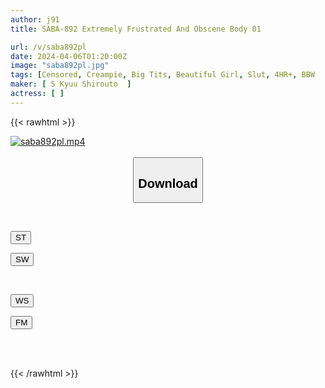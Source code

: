```yaml
---
author: j91
title: SABA-892 Extremely Frustrated And Obscene Body 01

url: /v/saba892pl
date: 2024-04-06T01:20:00Z
image: "saba892pl.jpg"
tags: [Censored, Creampie, Big Tits, Beautiful Girl, Slut, 4HR+, BBW	]
maker: [ S Kyuu Shirouto  ]
actress: [ ]
---
```



{{< rawhtml >}}

<div class="video" data-videoid="BkLA3By0g1fy4ov">
    <a href="javascript:;">
        <img src="/v/saba892pl/saba892pl.jpg" width="WIDTH" height="HEIGHT" alt="saba892pl.mp4" loading="lazy">
    </a>
</div>

<script type="text/javascript" src="https://j91.asia/asset/on-demand-st.js"></script>

<br>
  <link rel="stylesheet" href="https://j91.asia/asset/bs5.css">
  
  <center>
  <button class="btn btn-primary" type="button" data-bs-toggle="collapse" data-bs-target=".multi-collapse" aria-expanded="false" aria-controls="multiCollapseExample1 multiCollapseExample2"><h2>Download</h2></button></center>
</p>
<div class="row">
  <div class="col">
    <div class="collapse multi-collapse" id="multiCollapseExample1">
      <div class="card card-body">
	      	      <br>
<div class="buttons">  
<p><a href="https://streamtape.to/v/BkLA3By0g1fy4ov" target="_blank"><button class="btn-hover color-3"><i class="fa fa-download"></i> ST</button></a></p>
<p><a href="https://asnwish.com/ki1fe8xqzevw" target="_blank"><button class="btn-hover color-2"><i class="fa fa-download"></i> SW</button></a></p></div>
    </div>
  </div>
</div>
  <div class="col">
    <div class="collapse multi-collapse" id="multiCollapseExample2">
      <div class="card card-body">
	      <br>
<div class="buttons">
<p><a href="https://wolfstream.tv/7c9tmdi7bxzk"><button class="btn-hover color-9"><i class="fa fa-download"></i> WS</button></a></p>
<p><a href="https://filemoon.sx/d/a765f6piu4ca"><button class="btn-hover color-8"><i class="fa fa-download"></i> FM</button></a></p></div>
<br><br>
      </div>
    </div>
  </div>
</div>

{{< /rawhtml >}}